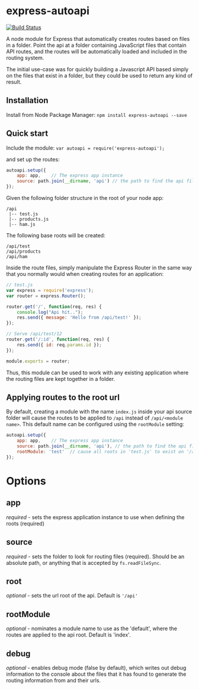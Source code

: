 # express-autoapi
[![Build Status](https://travis-ci.org/elkdanger/express-autoapi.svg?branch=master)](https://travis-ci.org/elkdanger/express-autoapi)

A node module for Express that automatically creates routes based on files in a folder. Point the api at a folder containing JavaScript files that contain API routes, and the routes will be automatically loaded and included in the routing system.

The initial use-case was for quickly building a Javascript API based simply on the files that exist in a folder, but they could be used to return any kind of result.

## Installation
Install from Node Package Manager: `npm install express-autoapi --save`

## Quick start

Include the module:
`var autoapi = require('express-autoapi');`

and set up the routes:
```js
autoapi.setup({
    app: app,    // The express app instance
    source: path.join(__dirname, 'api') // the path to find the api files
});
```
Given the following folder structure in the root of your node app:
```
/api
 |-- test.js
 |-- products.js
 |-- ham.js
```
The following base roots will be created:
```
/api/test
/api/products
/api/ham
```
Inside the route files, simply manipulate the Express Router in the same way that you normally would when creating routes for an application:
```js
// test.js
var express = require('express');
var router = express.Router();

router.get('/', function(req, res) {
	console.log("Api hit..");
	res.send({ message: 'Hello from /api/test!' });
});

// Serve /api/test/12
router.get('/:id', function(req, res) {
    res.send({ id: req.params.id });
});

module.exports = router;
```
Thus, this module can be used to work with any existing application where the routing files are kept together in a folder.

## Applying routes to the root url
By default, creating a module with the name `index.js` inside your api source folder will cause the routes to be applied to `/api` instead of `/api/<module name>`. This default name can be configured using the `rootModule` setting:

```js
autoapi.setup({
    app: app,    // The express app instance
    source: path.join(__dirname, 'api'), // the path to find the api files
    rootModule: 'test'  // cause all roots in 'test.js' to exist on '/api' instead of '/api/test'
});
```

# Options

## app
*required* - sets the express application instance to use when defining the roots (required)

## source
*required* - sets the folder to look for routing files (required). Should be an absolute path, or anything that is accepted by `fs.readFileSync`.

## root
*optional* - sets the url root of the api. Default is `'/api'`

## rootModule
*optional* - nominates a module name to use as the 'default', where the routes are applied to the api root. Default is 'index'.

## debug
*optional* - enables debug mode (false by default), which writes out debug information to the console about the files that it has found to generate the routing information from and their urls.
